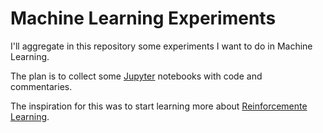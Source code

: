 # Machine Learning Experiments

I'll aggregate in this repository some experiments I want to do in Machine Learning.

The plan is to collect some [Jupyter] notebooks with code and commentaries.

The inspiration for this was to start learning more about [Reinforcemente Learning].

 [Jupyter]:http://jupyter.org/
 [Reinforcemente Learning]:https://en.wikipedia.org/wiki/Reinforcement_learning
